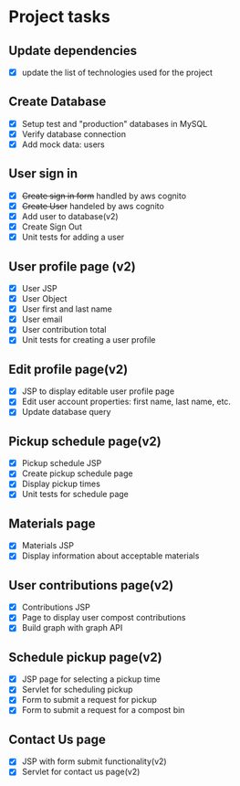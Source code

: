 # Project tasks

## Update dependencies
- [x] update the list of technologies used for the project

## Create Database
- [x] Setup test and "production" databases in MySQL
- [x] Verify database connection
- [x] Add mock data: users

## User sign in
- [x] ~~Create sign in form~~ handled by aws cognito
- [x] ~~Create User~~  handeled by aws cognito
- [x] Add user to database(v2)
- [x] Create Sign Out
- [x] Unit tests for adding a user

## User profile page (v2)
- [x] User JSP
- [x] User Object
- [x] User first and last name
- [x] User email 
- [x] User contribution total
- [x] Unit tests for creating a user profile

## Edit profile page(v2)
- [x] JSP to display editable user profile page
- [x] Edit user account properties: first name, last name, etc.
- [x] Update database query

## Pickup schedule page(v2)
- [x] Pickup schedule JSP
- [x] Create pickup schedule page
- [x] Display pickup times
- [x] Unit tests for schedule page

## Materials page
- [x] Materials JSP
- [x] Display information about acceptable materials

## User contributions page(v2)
- [x] Contributions JSP 
- [x] Page to display user compost contributions
- [x] Build graph with graph API

## Schedule pickup page(v2)
- [x] JSP page for selecting a pickup time
- [x] Servlet for scheduling pickup
- [x] Form to submit a request for pickup
- [x] Form to submit a request for a compost bin

## Contact Us page
- [x] JSP with form submit functionality(v2)
- [x] Servlet for contact us page(v2)